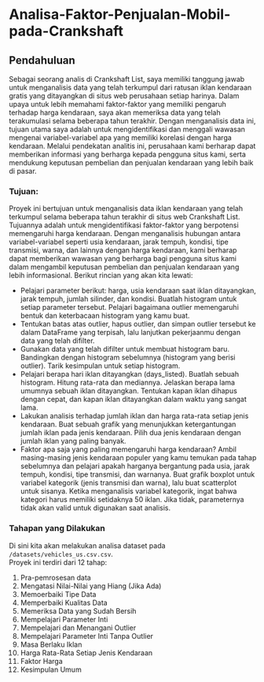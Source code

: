 # Analisa-Faktor-Penjualan-Mobil-pada-Crankshaft
## Pendahuluan <a id='intro'></a>
Sebagai seorang analis di Crankshaft List, saya memiliki tanggung jawab untuk menganalisis data yang telah terkumpul dari ratusan iklan kendaraan gratis yang ditayangkan di situs web perusahaan setiap harinya. Dalam upaya untuk lebih memahami faktor-faktor yang memiliki pengaruh terhadap harga kendaraan, saya akan memeriksa data yang telah terakumulasi selama beberapa tahun terakhir. Dengan menganalisis data ini, tujuan utama saya adalah untuk mengidentifikasi dan menggali wawasan mengenai variabel-variabel apa yang memiliki korelasi dengan harga kendaraan. Melalui pendekatan analitis ini, perusahaan kami berharap dapat memberikan informasi yang berharga kepada pengguna situs kami, serta mendukung keputusan pembelian dan penjualan kendaraan yang lebih baik di pasar.
### Tujuan: 
Proyek ini bertujuan untuk menganalisis data iklan kendaraan yang telah terkumpul selama beberapa tahun terakhir di situs web Crankshaft List. Tujuannya adalah untuk mengidentifikasi faktor-faktor yang berpotensi memengaruhi harga kendaraan. Dengan menganalisis hubungan antara variabel-variabel seperti usia kendaraan, jarak tempuh, kondisi, tipe transmisi, warna, dan lainnya dengan harga kendaraan, kami berharap dapat memberikan wawasan yang berharga bagi pengguna situs kami dalam mengambil keputusan pembelian dan penjualan kendaraan yang lebih informasional. Berikut rincian yang akan kita lewati:

- Pelajari parameter berikut: harga, usia kendaraan saat iklan ditayangkan, jarak tempuh, jumlah silinder, dan kondisi. Buatlah histogram untuk setiap parameter tersebut. Pelajari bagaimana outlier memengaruhi bentuk dan keterbacaan histogram yang kamu buat.
- Tentukan batas atas outlier, hapus outlier, dan simpan outlier tersebut ke dalam DataFrame yang terpisah, lalu lanjutkan pekerjaanmu dengan data yang telah difilter.
- Gunakan data yang telah difilter untuk membuat histogram baru. Bandingkan dengan histogram sebelumnya (histogram yang berisi outlier). Tarik kesimpulan untuk setiap histogram.
- Pelajari berapa hari iklan ditayangkan (days_listed). Buatlah sebuah histogram. Hitung rata-rata dan mediannya. Jelaskan berapa lama umumnya sebuah iklan ditayangkan. Tentukan kapan iklan dihapus dengan cepat, dan kapan iklan ditayangkan dalam waktu yang sangat lama.
- Lakukan analisis terhadap jumlah iklan dan harga rata-rata setiap jenis kendaraan. Buat sebuah grafik yang menunjukkan ketergantungan jumlah iklan pada jenis kendaraan. Pilih dua jenis kendaraan dengan jumlah iklan yang paling banyak.
- Faktor apa saja yang paling memengaruhi harga kendaraan? Ambil masing-masing jenis kendaraan populer yang kamu temukan pada tahap sebelumnya dan pelajari apakah harganya bergantung pada usia, jarak tempuh, kondisi, tipe transmisi, dan warnanya. Buat grafik boxplot untuk variabel kategorik (jenis transmisi dan warna), lalu buat scatterplot untuk sisanya. Ketika menganalisis variabel kategorik, ingat bahwa kategori harus memiliki setidaknya 50 iklan. Jika tidak, parameternya tidak akan valid untuk digunakan saat analisis.

### Tahapan yang Dilakukan
Di sini kita akan melakukan analisa dataset pada `/datasets/vehicles_us.csv.csv`.  
Proyek ini terdiri dari 12 tahap: 
 1. Pra-pemrosesan data
 2. Mengatasi Nilai-Nilai yang Hiang (Jika Ada)
 3. Memoerbaiki Tipe Data
 4. Memperbaiki Kualitas Data
 5. Memeriksa Data yang Sudah Bersih
 6. Mempelajari Parameter Inti
 7. Mempelajari dan Menangani Outlier
 8. Mempelajari Parameter Inti Tanpa Outlier
 9. Masa Berlaku Iklan
 10. Harga Rata-Rata Setiap Jenis Kendaraan
 11. Faktor Harga
 12. Kesimpulan Umum
